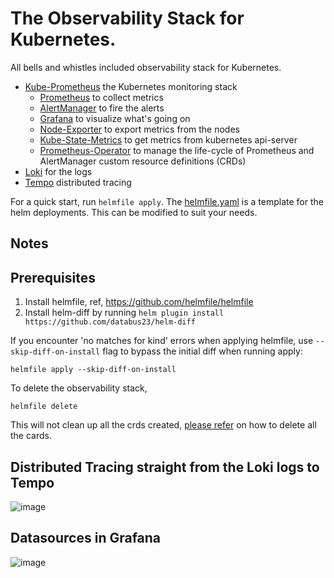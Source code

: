 # The Observability Stack for Kubernetes.

All bells and whistles included observability stack for Kubernetes. 
* [Kube-Prometheus](https://github.com/prometheus-operator/kube-prometheus#kube-prometheus) the Kubernetes monitoring stack
  * [Prometheus](https://github.com/prometheus/prometheus) to collect metrics
  * [AlertManager](https://github.com/prometheus/alertmanager#alertmanager-) to fire the alerts
  * [Grafana](https://github.com/grafana/grafana) to visualize what's going on
  * [Node-Exporter](https://github.com/prometheus/node_exporter) to export metrics from the nodes
  * [Kube-State-Metrics](https://github.com/kubernetes/kube-state-metrics) to get metrics from kubernetes api-server
  * [Prometheus-Operator](https://github.com/prometheus-operator/prometheus-operator#prometheus-operator) to manage the life-cycle of Prometheus and AlertManager custom resource definitions (CRDs)
* [Loki](https://github.com/grafana/loki) for the logs
* [Tempo](https://github.com/grafana/tempo) distributed tracing 

For a quick start, run `helmfile apply`. The [helmfile.yaml](helmfile.yaml) is a template for the helm deployments. This can be modified to suit your needs.

## Notes

## Prerequisites
1. Install helmfile, ref, https://github.com/helmfile/helmfile 
2. Install helm-diff by running `helm plugin install https://github.com/databus23/helm-diff`

If you encounter 'no matches for kind' errors when applying helmfile,
use `--skip-diff-on-install` flag to bypass the initial diff when running apply:
```
helmfile apply --skip-diff-on-install
```



To delete the observability stack, 
```
helmfile delete
```

This will not clean up all the crds created, [please refer](https://github.com/prometheus-community/helm-charts/blob/main/charts/kube-prometheus-stack/README.md)  on how to delete all the cards.

## Distributed Tracing straight from the Loki logs to Tempo

![image](https://github.com/govindkailas/k8s-observability-stack/assets/6698224/f129e7d3-1e66-4ce4-b488-7ebb70e22926)

## Datasources in Grafana
![image](https://github.com/govindkailas/k8s-observability-stack/assets/6698224/90b9ffe1-0f24-494d-ae71-bff2a54e4fc0)

